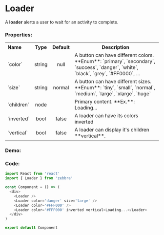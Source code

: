 # Loader

A **loader** alerts a user to wait for an activity to complete.

### Properties:

<table>
  <tbody>
    <tr>
      <th class='name' align="left">Name</th>
      <th align="center">Type</th>
      <th align="center">Default</th>
      <th>Description</th>
    </tr>
    <tr>
      <td>`color`</td>
      <td class='type' align="center">string</td>
      <td class='default-type' align="center">null</td>
      <td>
        A button can have different colors. <br />
        **Enum**:
        `primary`, `secondary`, `success`, `danger`, `white`, `black`, `grey`, `#FF0000`, ...
      </td>
    </tr>
    <tr>
      <td>`size`</td>
      <td class='type' align="center">string</td>
      <td class='default-type' align="center">normal</td>
      <td>
        A button can have different sizes. <br />
        **Enum**:
        `tiny`, `small`, `normal`, `medium`, `large`, `xlarge`, `huge`
      </td>
    </tr>
    <tr>
      <td>`children`</td>
      <td class='type' align="center">node</td>
      <td class='default-type' align="center"></td>
      <td>Primary content. **Ex.**: Loading...</td>
    </tr>
    <tr>
      <td>`inverted`</td>
      <td class='type' align="center">bool</td>
      <td class='default-type' align="center">false</td>
      <td>A loader can have its colors inverted</td>
    </tr>
    <tr>
      <td>`vertical`</td>
      <td class='type' align="center">bool</td>
      <td class='default-type' align="center">false</td>
      <td>
        A loader can display it's children **vertical**.
      </td>
    </tr>
  </tbody>
</table>


### Demo:

<!-- STORY -->

### Code:

```js
import React from 'react'
import { Loader } from 'zebbra'

const Component = () => (
  <div>
    <Loader />
    <Loader color='danger' size='large' />
    <Loader color='#FFF000' />
    <Loader color='#FFF000' inverted vertical>Loading...</Loader>
  </div>
)

export default Component
```
